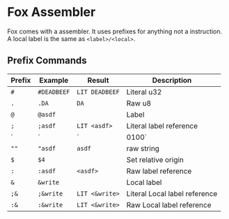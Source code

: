# Fox Assembler

Fox comes with a assembler. It uses prefixes for anything not a instruction.
A local label is the same as `<label>/<local>`.

## Prefix Commands

| Prefix   | Example     | Result         | Description                     |
| -------- | ----------- | -------------- | ------------------------------- |
| `#`      | `#DEADBEEF` | `LIT DEADBEEF` | Literal u32                     |
| `.`      | `.DA`       | `DA`           | Raw u8                          |
| `@`      | `@asdf`     |                | Label                           |
| `;`      | `;asdf`     | `LIT <asdf>`   | Literal label reference         |
| `|`      | `|0100`     |                | Set absolute origin             |
| `""`     | `"asdf`     | `asdf`         | raw string                      |
| `$`      | `$4`        |                | Set relative origin             |
| `:`      | `:asdf`     | `<asdf>`       | Raw label reference             |
| `&`      | `&write`    |                | Local label                     |
| `;&`     | `;&write`   | `LIT <&write>` | Literal Local label reference   |
| `:&`     | `:&write`   | `LIT <&write>` | Raw Local label reference       |

